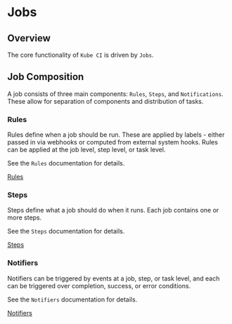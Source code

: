 # Jobs #

## Overview ##

The core functionality of `Kube CI` is driven by `Jobs`.

## Job Composition ##

A job consists of three main components: `Rules`, `Steps`, and `Notifications`.  These allow for separation of components and distribution of tasks.

### Rules ###

Rules define when a job should be run.  These are applied by labels - either passed in via webhooks or computed from external system hooks.  Rules can be applied at the job level, step level, or task level.

See the `Rules` documentation for details.

[Rules](rules)

### Steps ###

Steps define what a job should do when it runs.  Each job contains one or more steps.

See the `Steps` documentation for details.

[Steps](steps)

### Notifiers ###

Notifiers can be triggered by events at a job, step, or task level, and each can be triggered over completion, success, or error conditions.

See the `Notifiers` documentation for details.

[Notifiers](notifiers)
